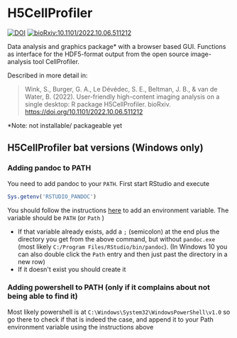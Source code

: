 # H5CellProfiler

<!-- badges: start -->
[![DOI](https://zenodo.org/badge/DOI/10.5281/zenodo.5484400.svg)](https://doi.org/10.5281/zenodo.5484400)
[![bioRxiv:10.1101/2022.10.06.511212](http://img.shields.io/badge/bioRxiv-10.1101/2022.10.06.511212-B31B1B.svg)](https://doi.org/10.1101/2022.10.06.511212)
<!-- badges: end -->

Data analysis and graphics package* with a browser based GUI. Functions as interface for the HDF5-format output from the open source image-analysis tool CellProfiler.

Described in more detail in:   
> Wink, S., Burger, G. A., Le Dévédec, S. E., Beltman, J. B., & van de Water, B. (2022). User-friendly high-content imaging analysis on a single desktop: R package H5CellProfiler. bioRxiv. https://doi.org/10.1101/2022.10.06.511212

*Note: not installable/ packageable yet

## H5CellProfiler bat versions (Windows only)

### Adding pandoc to PATH

You need to add pandoc to your `PATH`. First start RStudio and execute 

```r
Sys.getenv('RSTUDIO_PANDOC')
```

You should follow the instructions [here](https://superuser.com/a/989665/143446) to add an environment variable.
The variable should be `PATH` (or `Path` )
 * If that variable already exists, add a `;` (semicolon) at the end plus the directory you get from the above command, but without `pandoc.exe` (most likely `C:/Program Files/RStudio/bin/pandoc`). (In Windows 10 you can also double click the `Path` entry and then just past the directory in a new row)
 * If it doesn't exist you should create it

### Adding powershell to PATH (only if it complains about not being able to find it)

Most likely powershell is at `C:\Windows\System32\WindowsPowerShell\v1.0` so go there to check if that is indeed the case, and append it to your Path environment variable using the instructions above
